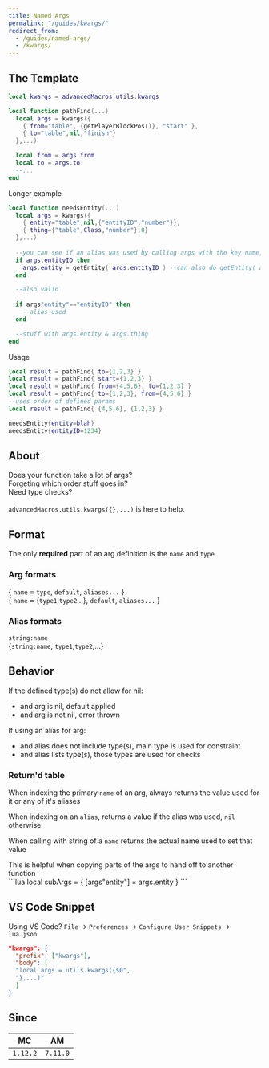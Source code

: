 ```yaml
---
title: Named Args
permalink: "/guides/kwargs/"
redirect_from:
  - /guides/named-args/
  - /kwargs/
---
```

## The Template
```lua
local kwargs = advancedMacros.utils.kwargs

local function pathFind(...)
  local args = kwargs({
    { from="table", {getPlayerBlockPos()}, "start" },
    { to="table",nil,"finish"}
  },...)

  local from = args.from
  local to = args.to
  --...
end
```

Longer example
```lua
local function needsEntity(...)
  local args = kwargs({
    { entity="table",nil,{"entityID","number"}},
    { thing={"table",Class,"number"},0}
  },...)
  
  --you can see if an alias was used by calling args with the key name, returns the name used
  if args.entityID then
    args.entity = getEntity( args.entityID ) --can also do getEntity( args.entity ) here
  end

  --also valid
  
  if args"entity"=="entityID" then
    --alias used
  end

  --stuff with args.entity & args.thing
end
```
Usage
```lua
local result = pathFind{ to={1,2,3} }
local result = pathFind{ start={1,2,3} }
local result = pathFind{ from={4,5,6}, to={1,2,3} }
local result = pathFind{ to={1,2,3}, from={4,5,6} }
--uses order of defined params
local result = pathFind{ {4,5,6}, {1,2,3} }

needsEntity{entity=blah}
needsEntity{entityID=1234}
```
## About
Does your function take a lot of args?<br>
Forgeting which order stuff goes in?<br>
Need type checks?<br>
<br>
`advancedMacros.utils.kwargs({},...)` is here to help.

## Format
The only **required** part of an arg definition is the `name` and `type`<br>

### Arg formats
{ `name` = `type`, `default`, `aliases...` }<br>
{ `name` = {`type1`,`type2`...}, `default`, `aliases...` }

### Alias formats
`string:name`<br>
{`string:name`, `type1`,`type2`,...}

## Behavior
If the defined type(s) do not allow for nil:
 - and arg is nil, default applied
 - and arg is not nil, error thrown

If using an alias for arg:
 - and alias does not include type(s), main type is used for constraint
 - and alias lists type(s), those types are used for checks

### Return'd table
When indexing the primary `name` of an arg, always returns the value used for it or any of it's aliases

When indexing on an `alias`, returns a value if the alias was used, `nil` otherwise

When calling with string of a `name` returns the actual name used to set that value
<div class="note">This is helpful when copying parts of the args to hand off to another function</div>
```lua
local subArgs = { [args"entity"] = args.entity }
```

## VS Code Snippet
Using VS Code?
`File` → `Preferences` → `Configure User Snippets` → `lua.json`
```json
"kwargs": {
  "prefix": ["kwargs"],
  "body": [
  "local args = utils.kwargs({$0",
  "},...)"
  ]
}
```

## Since

|    MC    |    AM    |
|:--------:|:--------:|
| `1.12.2` | `7.11.0` |
